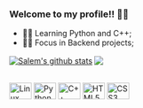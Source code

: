 ### Welcome to my profile!! 🐱‍💻

- 🐱‍🚀 Learning Python and C++;
- 🐱‍👤 Focus in Backend projects;

<a href="https://github.com/salemby"><img align="center" src="https://github-readme-stats.vercel.app/api?username=SalemBy&show_icons=true&include_all_commits=true&theme=radical" alt="Salem's github stats" /></a> <a href="https://github.com/SalemBy/github-readme-stats"><img align="center" src="https://github-readme-stats.vercel.app/api/top-langs/?username=SalemBy&layout=compact&theme=radical" /></a> 


<div style="display: inline_block"><br>
  <img align="center" alt="Linux" height="30" width="40" src="https://cdn.jsdelivr.net/gh/devicons/devicon/icons/linux/linux-original.svg">
  <img align="center" alt="Python" height="30" width="40" src="https://cdn.jsdelivr.net/gh/devicons/devicon/icons/python/python-original.svg">
  <img align="center" alt="C++" height="30" width="40" src="https://cdn.jsdelivr.net/gh/devicons/devicon/icons/cplusplus/cplusplus-original.svg">   
  <img align="center" alt="HTML5" height="30" width="40" src="https://cdn.jsdelivr.net/gh/devicons/devicon/icons/html5/html5-original.svg">   
  <img align="center" alt="CSS3" height="30" width="40" src="https://cdn.jsdelivr.net/gh/devicons/devicon/icons/css3/css3-original.svg">   
  
  
</div>  

